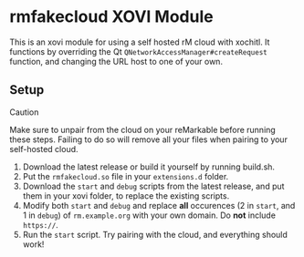 # rmfakecloud XOVI Module

This is an xovi module for using a self hosted rM cloud with xochitl. It functions by overriding the Qt `QNetworkAccessManager#createRequest` function, and changing the URL host to one of your own.

## Setup

> [!CAUTION]
> Make sure to unpair from the cloud on your reMarkable before running these steps. Failing to do so will remove all your files when pairing to your self-hosted cloud.

1. Download the latest release or build it yourself by running build.sh.
2. Put the `rmfakecloud.so` file in your `extensions.d` folder.
3. Download the `start` and `debug` scripts from the latest release, and put them in your xovi folder, to replace the existing scripts.
4. Modify both `start` and `debug` and replace **all** occurences (2 in `start`, and 1 in `debug`) of `rm.example.org` with your own domain. Do **not** include `https://`.
5. Run the `start` script. Try pairing with the cloud, and everything should work!
